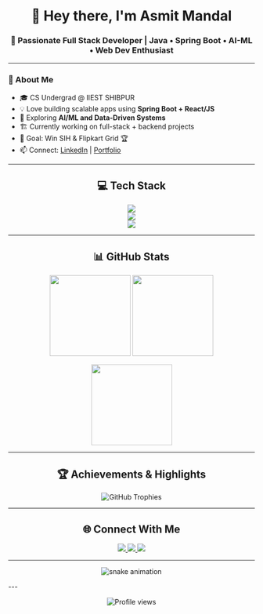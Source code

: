<!-- ========================================================= -->
<!--                🌌 GITHUB PROFILE README                    -->
<!-- ========================================================= -->

<h1 align="center">👋 Hey there, I'm Asmit Mandal</h1>
<h3 align="center">🚀 Passionate Full Stack Developer | Java • Spring Boot • AI-ML • Web Dev Enthusiast</h3>

---

### 💫 About Me
- 🎓 CS Undergrad @ IIEST SHIBPUR
- 💡 Love building scalable apps using **Spring Boot + React/JS**
- 🧠 Exploring **AI/ML and Data-Driven Systems**
- 🏗️ Currently working on full-stack + backend projects
- 🎯 Goal: Win SIH & Flipkart Grid 🏆
- 📫 Connect: [LinkedIn](www.linkedin.com/asmit-mandal-aa300a374) | [Portfolio](https://your-website.com)

---

<h2 align="center">💻 Tech Stack</h2>

<p align="center">
  <!-- Languages -->
  <img src="https://skillicons.dev/icons?i=java,python,html,css,javascript" />
  <br/>
  <!-- Frameworks -->
  <img src="https://skillicons.dev/icons?i=spring,bootstrap,nodejs,express,react" />
  <br/>
  <!-- Tools -->
  <img src="https://skillicons.dev/icons?i=git,github,linux,vscode,postman,figma" />
</p>

---

<h2 align="center">📊 GitHub Stats</h2>

<p align="center">
  <img src="https://github-readme-stats.vercel.app/api?username=Asmit159&show_icons=true&theme=tokyonight" height="165"/>
  <img src="https://github-readme-streak-stats.herokuapp.com/?user=Asmit159&theme=tokyonight" height="165"/>
</p>

<p align="center">
  <img src="https://github-readme-stats.vercel.app/api/top-langs/?username=Asmit159&layout=compact&theme=tokyonight" height="165"/>
</p>

---

<h2 align="center">🏆 Achievements & Highlights</h2>

<p align="center">
  <img src="https://github-profile-trophy.vercel.app/?username=Asmit159&theme=darkhub&no-frame=true&row=1&column=6" alt="GitHub Trophies"/>
</p>

---

<h2 align="center">🌐 Connect With Me</h2>

<p align="center">
  <a href="www.linkedin.com/asmit-mandal-aa300a374">
    <img src="https://skillicons.dev/icons?i=linkedin" />
  </a>
  <a href="mailto:asmitmandal.1236@gmail.com">
    <img src="https://skillicons.dev/icons?i=gmail" />
  </a>
  <a href="https://github.com/Asmit159">
    <img src="https://skillicons.dev/icons?i=github" />
  </a>
</p>

---
<p align="center">
  <img src="https://raw.githubusercontent.com/AsmitMandal/AsmitMandal/output/snake.svg" alt="snake animation" />
</p>
---

<p align="center">
  <img src="https://komarev.com/ghpvc/?username=AsmitMandal&style=flat-square&color=blue" alt="Profile views"/>
</p>

<!-- ========================================================= -->
<!--                    END OF README                          -->
<!-- ========================================================= -->
